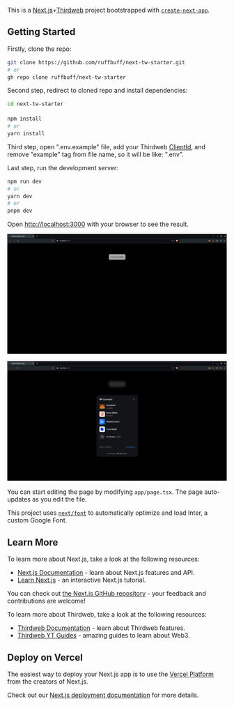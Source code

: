 This is a [Next.js](https://nextjs.org/)+[Thirdweb](https://thirdweb.com/) project bootstrapped with [`create-next-app`](https://github.com/vercel/next.js/tree/canary/packages/create-next-app).

## Getting Started

Firstly, clone the repo:

```bash
git clone https://github.com/ruffbuff/next-tw-starter.git
# or
gh repo clone ruffbuff/next-tw-starter
```

Second step, redirect to cloned repo and install dependencies:

```bash
cd next-tw-starter

npm install
# or
yarn install
```

Third step, open ".env.example" file, add your Thirdweb [ClientId](https://thirdweb.com/dashboard/settings/api-keys), and remove "example" tag from file name, so it will be like: ".env".

Last step, run the development server:

```bash
npm run dev
# or
yarn dev
# or
pnpm dev
```

Open [http://localhost:3000](http://localhost:3000) with your browser to see the result.

![Demo0](public/image0.png)

![Demo1](public/image1.png)

You can start editing the page by modifying `app/page.tsx`. The page auto-updates as you edit the file.

This project uses [`next/font`](https://nextjs.org/docs/basic-features/font-optimization) to automatically optimize and load Inter, a custom Google Font.

## Learn More

To learn more about Next.js, take a look at the following resources:

- [Next.js Documentation](https://nextjs.org/docs) - learn about Next.js features and API.
- [Learn Next.js](https://nextjs.org/learn) - an interactive Next.js tutorial.

You can check out [the Next.js GitHub repository](https://github.com/vercel/next.js/) - your feedback and contributions are welcome!

To learn more about Thirdweb, take a look at the following resources:

- [Thirdweb Documentation](https://portal.thirdweb.com/) - learn about Thirdweb features.
- [Thirdweb YT Guides](https://www.youtube.com/@thirdweb_) - amazing guides to learn about Web3.

## Deploy on Vercel

The easiest way to deploy your Next.js app is to use the [Vercel Platform](https://vercel.com/new?utm_medium=default-template&filter=next.js&utm_source=create-next-app&utm_campaign=create-next-app-readme) from the creators of Next.js.

Check out our [Next.js deployment documentation](https://nextjs.org/docs/deployment) for more details.
